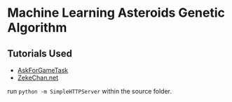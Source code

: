 # Machine Learning Asteroids Genetic Algorithm

## Tutorials Used
- [AskForGameTask](https://www.askforgametask.com/tutorial/machine-learning-algorithm-flappy-bird/)
- [ZekeChan.net](http://www.zekechan.net/asteroids-html5-game-tutorial-1/)

run `python -m SimpleHTTPServer` within the source folder.